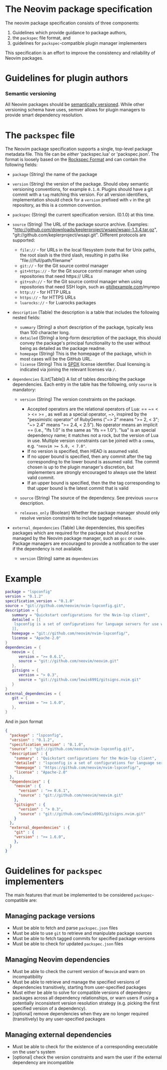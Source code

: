 # The Neovim package specification 

The neovim package specification consists of three components:
1. Guidelines which provide guidance to package authors,
2. the `packspec` file format, and
3. guidelines for `packspec`-compatible plugin manager implementers

This specification is an effort to improve the consistency and reliability of Neovim packages.

# Guidelines for plugin authors

### Semantic versioning

All Neovim packages should be [semantically versioned](https://semver.org/). While other versioning schema have uses, semver allows for plugin managers to provide smart dependency resolution.

# The `packspec` file
The Neovim package specification supports a single, top-level package metadata file. This file can be *either* 'packspec.lua' or 'packspec.json'. The format is loosely based on the [Rockspec Format](https://github.com/luarocks/luarocks/wiki/Rockspec-format) and can contain the following fields:

* `package` (String) the name of the package

* `version` (String) the version of the package. Should obey semantic versioning conventions, for example `0.1.0`. Plugins should have a git commit with a `tag` matching this version. For all version identifiers, implementation should check for a `version` prefixed with `v` in the git repository, as this is a common convention.

* `packspec` (String) the current specification version. (0.1.0) at this time.

* `source` (String) The URL of the package source archive. Examples: "http://github.com/downloads/keplerproject/wsapi/wsapi-1.3.4.tar.gz", "git://github.com/keplerproject/wsapi.git". Different protocols are supported: 

    * `file://` - for URLs in the local filesystem (note that for Unix paths, the root slash is the third slash, resulting in paths like "file:///full/path/filename"
    * `git://` - for the Git source control manager 
    * `git+https://` - for the Git source control manager when using repositories that need https:// URLs
    * `git+ssh://` - for the Git source control manager when using repositories that need SSH login, such as git@example.com/myrepo 
    * `http://` - for HTTP URLs
    * `https://` - for HTTPS URLs
    * `luarocks://` - for Luarocks packages

* `description` (Table) the description is a table that includes the following nested fields:
	* `summary` (String) a short description of the package, typically less than 100 character long.
	* `detailed` (String) a long-form description of the package, this should convey the package's principal functionality to the user without being as detailed as the package readme.
	* `homepage` (String) This is the homepage of the package, which in most cases will be the GitHub URL.
	* `license` (String) This is [SPDX](https://spdx.org/licenses/) license identifier. Dual licensing is indicated via joining the relevant licenses via `/`.

* `dependencies` (List[Table]) A list of tables describing the package dependencies. Each entry in the table has the following, only `source` is mandatory:
  * `version` (String) The version constraints on the package.
    * Accepted operators are the relational operators of Lua: == \~= < > <= >= , as well as a special operator, \~>, inspired by the "pessimistic operator" of RubyGems ("\~> 2" means ">= 2, < 3"; "~> 2.4" means ">= 2.4, < 2.5"). No operator means an implicit == (i.e., "lfs 1.0" is the same as "lfs == 1.0"). "lua" is an special dependency name; it matches not a rock, but the version of Lua in use. Multiple version constraints can be joined with a `comma`, e.g. `"neovim >= 5.0, < 7.0"`.
    * If no version is specified, then HEAD is assumed valid. 
    * If no upper bound is specified, then any commit after the tag corresponding to the lower bound is assumed valid. The commit chosen is up to the plugin manager's discretion, but implementers are strongly encouraged to always use the latest valid commit.
    * If an upper bound is specified, then the the tag corresponding to that upper bound is the latest commit that is valid

  * `source` (String) The source of the dependency. See previous `source` description.
  * `releases_only` (Boolean) Whether the package manager should only resolve version constraints to include tagged releases.


* `external_dependencies` (Table) Like dependencies, this specifies packages which are required for the package but should *not* be managed by the Neovim package manager, such as `gcc` or `cmake`. Package managers are encouraged to provide a notification to the user if the dependency is not available.
  * `version` (String) same as `dependencies`

# Example

```lua
package = "lspconfig"
version = "0.1.2"
specification_version = "0.1.0"
source = "git://github.com/neovim/nvim-lspconfig.git",
description = {
   summary = "Quickstart configurations for the Nvim-lsp client",
   detailed = [[
   	lspconfig is a set of configurations for language servers for use with Neovim's built-in language server client. Lspconfig handles configuring, launching, and attaching language servers.
   ]],
   homepage = "git://github.com/neovim/nvim-lspconfig/", 
   license = "Apache-2.0" 
}
dependencies = {
   neovim = {
      version = ">= 0.6.1",
      source = "git://github.com/neovim/neovim.git"
   },
   gitsigns = {
      version = "> 0.3",
      source = "git://github.com/lewis6991/gitsigns.nvim.git"
   }
}
external_dependencies = {
   git = {
      version = ">= 1.6.0",
   },
}
```

And in json format
```json
{
  "package" : "lspconfig",
  "version" : "0.1.2",
  "specification_version" : "0.1.0",
  "source" : "git://github.com/neovim/nvim-lspconfig.git",
  "description" : {
    "summary" : "Quickstart configurations for the Nvim-lsp client",
    "detailed" : "lspconfig is a set of configurations for language servers for use with Neovim's built-in language server client. Lspconfig handles configuring, launching, and attaching language servers",
    "homepage" : "https://github.com/neovim/nvim-lspconfig/", 
    "license" : "Apache-2.0" 
  },
  "dependencies" : {
    "neovim" : {
      "version" : ">= 0.6.1",
      "source" : "git://github.com/neovim/neovim.git"
    },
    "gitsigns" : {
      "version" : "> 0.3",
      "source" : "git://github.com/lewis6991/gitsigns.nvim.git"
    }
  },
  "external_dependencies" : {
    "git" : {
	"version" : ">= 1.6.0",
    },
  }
}
```

# Guidelines for `packspec` implementers

The main features that must be implemented to be considered `packspec`-compatible are:

## Managing package versions
- Must be able to fetch and parse `packspec.json` files
- Must be able to use `git` to retrieve and manipulate package sources
- Must be able to fetch tagged commits for specified package versions
- Must be able to check for updated `packspec.json` files

## Managing Neovim dependencies

- Must be able to check the current version of `Neovim` and warn on incompatibility
- Must be able to retrieve and manage the specified versions of dependencies transitively, starting from user-specified packages
- Must either be able to solve for compatible versions of dependency packages across all dependency relationships, or warn users if using a potentially inconsistent version resolution strategy (e.g. picking the first specified version of a dependency).
- [optional] remove dependencies when they are no longer required (transitively) by any user-specified packages

## Managing external dependencies

- Must be able to check for the existence of a corresponding executable on the user's system
- [optional] check the version constraints and warn the user if the external dependency are incompatible
